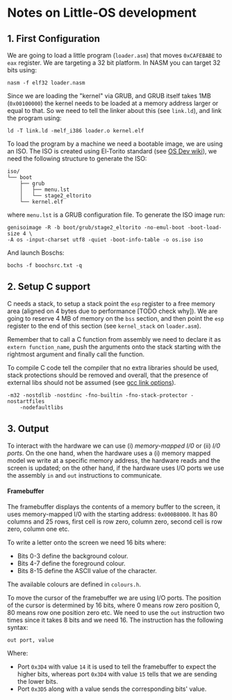 # Notes on Little-OS development

## 1. First Configuration

We are going to load a little program (```loader.asm```) that moves
```0xCAFEBABE``` to ```eax``` register.
We are targeting a 32 bit platform. In NASM you can target 32 bits using:

```
nasm -f elf32 loader.nasm
```

Since we are loading the "kernel" via GRUB, and GRUB itself takes 1MB
(```0x00100000```) the kernel needs to be loaded at a memory address larger or
equal to that. So we need to tell the linker about this (see ```link.ld```), and
link the program using:

```
ld -T link.ld -melf_i386 loader.o kernel.elf
```

To load the program by a machine we need a bootable image, we are using an ISO.
The ISO is created using El-Torito standard (see
[OS Dev wiki](http://wiki.osdev.org/El-Torito)), we need the following structure
to generate the ISO:

```
iso/
└── boot
    ├── grub
    │   ├── menu.lst
    │   └── stage2_eltorito
    └── kernel.elf
```

where ```menu.lst``` is a GRUB configuration file. To generate the ISO image
run:

```
genisoimage -R -b boot/grub/stage2_eltorito -no-emul-boot -boot-load-size 4 \
-A os -input-charset utf8 -quiet -boot-info-table -o os.iso iso
```

And launch Boschs:

```
bochs -f boochsrc.txt -q
```

## 2. Setup C support

C needs a stack, to setup a stack point the ```esp``` register to a free memory
area (aligned on 4 bytes due to performance [TODO check why]). We are going to
reserve 4 MB of memory on the ```bss``` section, and then point the ```esp```
register to the end of this section (see ```kernel_stack``` on ```loader.asm```).

Remember that to call a C function from assembly we need to declare it as
```extern function_name```, push the arguments onto the stack starting with the
rightmost argument and finally call the function.

To compile C code tell the compiler that no extra libraries should be used,
stack protections should be removed and overall, that the presence of external
libs should not be assumed
(see [gcc link options](https://gcc.gnu.org/onlinedocs/gcc/Link-Options.html)).

```
-m32 -nostdlib -nostdinc -fno-builtin -fno-stack-protector -nostartfiles
    -nodefaultlibs
```

## 3. Output

To interact with the hardware we can use (i) *memory-mapped I/0* or (ii) *I/0
ports*. On the one hand, when the hardware uses a (i) memory mapped model we
write at a specific memory address, the hardware reads and the screen is
updated; on the other hand, if the hardware uses I/O ports we use the assembly
```in``` and ```out``` instructions to communicate.

#### Framebuffer

The framebuffer displays the contents of a memory buffer to the screen, it uses
memory-mapped I/0 with the starting address: ```0x000B8000```. It has 80 columns
and 25 rows, first cell is row zero, column zero, second cell is row zero,
column one etc.

To write a letter onto the screen we need 16 bits where:

* Bits 0-3 define the background colour.
* Bits 4-7 define the foreground colour.
* Bits 8-15 define the ASCII value of the character.

The available colours are defined in ```colours.h```.

To move the cursor of the framebuffer we are using I/O ports. The position of
the cursor is determined by 16 bits, where 0 means row zero position 0, 80 means
row one position zero etc. We need to use the ```out``` instruction two times
since it takes 8 bits and we need 16. The instruction has the following syntax:

```
out port, value
```

Where:
 * Port ```0x3D4``` with value ```14``` it is used to tell the framebuffer to
 expect the higher bits, whereas port ```0x3D4``` with value ```15``` tells that
 we are sending the lower bits.
 * Port ```0x3D5``` along with a value sends the corresponding bits' value.

